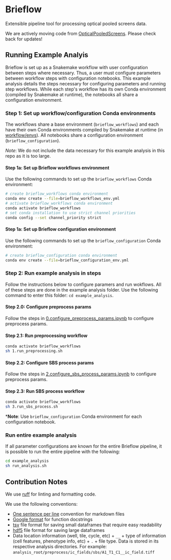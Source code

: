 # Brieflow

Extensible pipeline tool for processing optical pooled screens data.

We are actively moving code from [OpticalPooledScreens](https://github.com/cheeseman-lab/OpticalPooledScreens).
Please check back for updates! 


## Running Example Analyis

Brieflow is set up as a Snakemake workflow with user configuration between steps where necessary. 
Thus, a user must configure parameters between workflow steps with configuration notebooks.
This example analysis details the steps necessary for configuring parameters and running step workflows.
While each step's workflow has its own Conda environment (compiled by Snakemake at runtime), the notebooks all share a configuration environment.

### Step 1: Set up workflow/configuration Conda environments

The workflows share a base environment (`brieflow_workflows`) and each have their own Conda environments compiled by Snakemake at runtime (in [workflow/envs](workflow/envs)).
All notebooks share a configuration environment (`brieflow_configuration`).

*Note*: We do not include the data necessary for this example analysis in this repo as it is too large.

#### Step 1a: Set up Brieflow workflows environment

Use the following commands to set up the `brieflow_workflows` Conda environment:

```sh
# create brieflow_workflows conda environment
conda env create --file=brieflow_workflows_env.yml
# activate brieflow_workflows conda environment
conda activate brieflow_workflows
# set conda installation to use strict channel priorities
conda config --set channel_priority strict
```

#### Step 1a: Set up Brieflow configuration environment

Use the following commands to set up the `brieflow_configuration` Conda environment:

```sh
# create brieflow_configuration conda environment
conda env create --file=brieflow_configuration_env.yml
```

### Step 2: Run example analysis in steps

Follow the instructions below to configure paramers and run wokflows.
All of these steps are done in the example analysis folder.
Use the following command to enter this folder:
`cd example_analysis`.

#### Step 2.0: Configure preprocess params

Follow the steps in [0.configure_preprocess_params.ipynb](example_analysis/0.configure_preprocess_params.ipynb) to configure preprocess params.

#### Step 2.1: Run preprocessing workflow

```sh
conda activate brieflow_workflows
sh 1.run_preprocessing.sh
```

#### Step 2.2: Configure SBS process params

Follow the steps in [2.configure_sbs_process_params.ipynb](example_analysis/2.configure_sbs_process_params.ipynb) to configure preprocess params.

#### Step 2.3: Run SBS process workflow

```sh
conda activate brieflow_workflows
sh 3.run_sbs_process.sh
```

***Note**: Use `brieflow_configuration` Conda environment for each configuration notebook.


### Run entire example analysis

If all parameter configurations are known for the entire Brieflow pipeline, it is possible to run the entire pipeline with the following:

```sh
cd example_analysis
sh run_analysis.sh
```


## Contribution Notes

We use [ruff](https://github.com/astral-sh/ruff) for linting and formatting code.

We use the following conventions:
- [One sentence per line](https://nick.groenen.me/notes/one-sentence-per-line/) convention for markdown files
- [Google format](format) for function docstrings
- [tsv](https://en.wikipedia.org/wiki/Tab-separated_values#:~:text=Tab%2Dseparated%20values%20(TSV),similar%20to%20comma%2Dseparated%20values.) file format for saving small dataframes that require easy readability
- [hdf5](https://www.hdfgroup.org/solutions/hdf5/) file format for saving large dataframes
- Data location information (well, tile, cycle, etc) + `__` + type of information (cell features, phenotype info, etc) + `.` + file type. 
Data is stored in its respective analysis directories. 
For example: `analysis_root/preprocess/ic_fields/sbs/A1_T1_C1__ic_field.tiff`
